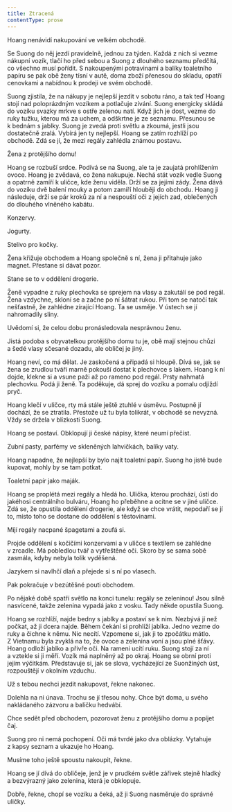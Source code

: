 ```yaml
---
title: Ztracená
contentType: prose
---
```


<section>

Hoang nenávidí nakupování ve velkém obchodě.

Se Suong do něj jezdí pravidelně, jednou za týden. Každá z nich si vezme nákupní vozík, tlačí ho před sebou a Suong z dlouhého seznamu předčítá, co všechno musí pořídit. S nakoupenými potravinami a balíky toaletního papíru se pak obě ženy tísní v autě, doma zboží přenesou do skladu, opatří cenovkami a nabídnou k prodeji ve svém obchodě.

Suong zjistila, že na nákupy je nejlepší jezdit v sobotu ráno, a tak teď Hoang stojí nad poloprázdným vozíkem a potlačuje zívání. Suong energicky skládá do vozíku svazky mrkve s ostře zelenou natí. Když jich je dost, vezme do ruky tužku, kterou má za uchem, a odškrtne je ze seznamu. Přesunou se k bednám s jablky. Suong je zvedá proti světlu a zkoumá, jestli jsou dostatečně zralá. Vybírá jen ty nejlepší. Hoang se zatím rozhlíží po obchodě. Zdá se jí, že mezi regály zahlédla známou postavu.

Žena z protějšího domu!

Hoang se rozbuší srdce. Podívá se na Suong, ale ta je zaujatá prohlížením ovoce. Hoang je zvědavá, co žena nakupuje. Nechá stát vozík vedle Suong a opatrně zamíří k uličce, kde ženu viděla. Drží se za jejími zády. Žena dává do vozíku dvě balení mouky a potom zamíří hlouběji do obchodu. Hoang ji následuje, drží se pár kroků za ní a nespouští oči z jejích zad, oblečených do dlouhého vlněného kabátu.

Konzervy.

Jogurty.

Stelivo pro kočky.

Žena křižuje obchodem a Hoang společně s ní, žena ji přitahuje jako magnet. Přestane si dávat pozor.

Stane se to v oddělení drogerie.

Ženě vypadne z ruky plechovka se sprejem na vlasy a zakutálí se pod regál. Žena vzdychne, skloní se a začne po ní šátrat rukou. Při tom se natočí tak nešťastně, že zahlédne zírající Hoang. Ta se usměje. V ústech se jí nahromadily sliny.

Uvědomí si, že celou dobu pronásledovala nesprávnou ženu.

Jistá podoba s obyvatelkou protějšího domu tu je, obě mají stejnou chůzi a šedé vlasy sčesané dozadu, ale obličej je jiný.

Hoang neví, co má dělat. Je zaskočená a připadá si hloupě. Dívá se, jak se žena se zrudlou tváří marně pokouší dostat k plechovce s lakem. Hoang k ní dojde, klekne si a vsune paži až po rameno pod regál. Prsty nahmatá plechovku. Podá ji ženě. Ta poděkuje, dá sprej do vozíku a pomalu odjíždí pryč.

Hoang klečí v uličce, rty má stále ještě ztuhlé v úsměvu. Postupně jí dochází, že se ztratila. Přestože už tu byla tolikrát, v obchodě se nevyzná. Vždy se držela v blízkosti Suong.

Hoang se postaví. Obklopují ji české nápisy, které neumí přečíst.

Zubní pasty, parfémy ve skleněných lahvičkách, balíky vaty.

Hoang napadne, že nejlepší by bylo najít toaletní papír. Suong ho jistě bude kupovat, mohly by se tam potkat.

Toaletní papír jako maják.

Hoang se proplétá mezi regály a hledá ho. Ulička, kterou prochází, ústí do jakéhosi centrálního bulváru, Hoang ho přeběhne a ocitne se v jiné uličce. Zdá se, že opustila oddělení drogerie, ale když se chce vrátit, nepodaří se jí to, místo toho se dostane do oddělení s těstovinami.

Míjí regály nacpané špagetami a zoufá si.

Projde oddělení s kočičími konzervami a v uličce s textilem se zahlédne v zrcadle. Má pobledlou tvář a vytřeštěné oči. Skoro by se sama sobě zasmála, kdyby nebyla tolik vyděšená.

Jazykem si navlhčí dlaň a přejede si s ní po vlasech.

Pak pokračuje v bezútěšné pouti obchodem.

Po nějaké době spatří světlo na konci tunelu: regály se zeleninou! Jsou silně nasvícené, takže zelenina vypadá jako z vosku. Tady někde opustila Suong.

Hoang se rozhlíží, najde bedny s jablky a postaví se k nim. Nezbývá jí než počkat, až ji dcera najde. Během čekání si prohlíží jablka. Jedno vezme do ruky a čichne k němu. Nic necítí. Vzpomene si, jak ji to zpočátku mátlo. Z Vietnamu byla zvyklá na to, že ovoce a zelenina voní a jsou plné šťávy. Hoang odloží jablko a přivře oči. Na rameni ucítí ruku. Suong stojí za ní a vztekle si ji měří. Vozík má naplněný až po okraj. Hoang se obrní proti jejím výčitkám. Představuje si, jak se slova, vycházející ze Suonžiných úst, rozpouštějí v okolním vzduchu.

Už s tebou nechci jezdit nakupovat, řekne nakonec.

Dolehla na ni únava. Trochu se jí třesou nohy. Chce být doma, u svého nakládaného zázvoru a balíčku hedvábí.

Chce sedět před obchodem, pozorovat ženu z protějšího domu a popíjet čaj.

Suong pro ni nemá pochopení. Oči má tvrdé jako dva oblázky. Vytahuje z kapsy seznam a ukazuje ho Hoang.

Musíme toho ještě spoustu nakoupit, řekne.

Hoang se jí dívá do obličeje, jenž je v prudkém světle zářivek stejně hladký a bezvýrazný jako zelenina, která je obklopuje.

Dobře, řekne, chopí se vozíku a čeká, až ji Suong nasměruje do správné uličky.

</section>
